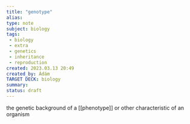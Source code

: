 ```yaml
---
title: "genotype"
alias: 
type: note
subject: biology
tags:
 - biology
 - extra
 - genetics
 - inheritance
 - reproduction
created: 2023.03.13 20:49
created_by: Ádám
TARGET DECK: biology
summary: 
status: draft 
---
```

the genetic background of a [[phenotype]] or other characteristic of an organism